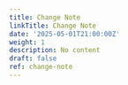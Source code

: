 ```yaml
---
title: Change Note
linkTitle: Change Note
date: '2025-05-01T21:00:00Z'
weight: 1
description: No content
draft: false
ref: change-note
---
```


